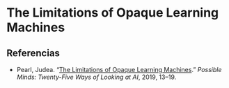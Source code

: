 # The Limitations of Opaque Learning Machines



## Referencias
- Pearl, Judea. “[The Limitations of Opaque Learning Machines](https://ftp.cs.ucla.edu/pub/stat_ser/r489.pdf).” _Possible Minds: Twenty-Five Ways of Looking at AI_, 2019, 13–19.